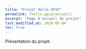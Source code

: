 ```yaml
---
title: "Projet Hello GPIO"
permalink: /hello-gpio/accueil/
excerpt: "Page d'accueil du projet"
last_modified_at: 2020-05-04
toc: true
---
```


Présentation du projet.